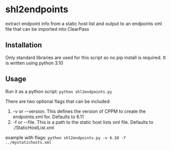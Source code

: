 # shl2endpoints
extract endpoint info from a static host list and output to an endpoints xml file that can be imported into ClearPass

## Installation
Only standard libraries are used for this script so no pip install is required. It is written using python 3.10

## Usage
Run it as a python script:
`python shl2endpoints.py`

There are two optional flags that can be included:
1. -v or --version. This defines the version of CPPM to create the endpoints.xml for. Defaults to 6.11
2. -f or --file. This is a path to the static host lists xml file. Defaults to ./StaticHostList.xml

example with flags:
`python shl2endpoints.py -v 6.10 -f ../mystatichosts.xml`
